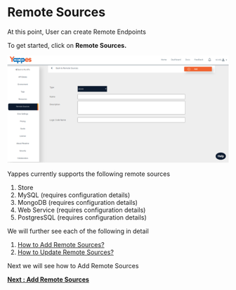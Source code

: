 Remote Sources
==============

At this point, User can create Remote Endpoints

To get started, click on **Remote Sources.**

![](../images/new_api/remotesourcetab_addnewview_08.png)

Yappes currently supports the following remote sources

1.  Store
2.  MySQL (requires configuration details)
3.  MongoDB (requires configuration details)
4.  Web Service (requires configuration details)
5.  PostgresSQL (requires configuration details)

We will further see each of the following in detail

1.  [How to Add Remote Sources?](add_remote_sources)
2.  [How to Update Remote Sources?](update_remote_sources)

Next we will see how to Add Remote Sources 

[**Next : Add Remote
Sources**](add_remote_sources.md)
